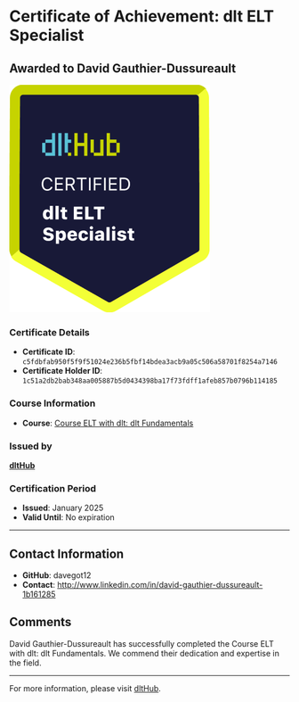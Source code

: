 
# Certificate of Achievement: dlt ELT Specialist

## Awarded to **David Gauthier-Dussureault**

![Course Image](../badges/dlt_ELT_specialist.png)

### Certificate Details
- **Certificate ID**: `c5fdbfab950f5f9f51024e236b5fbf14bdea3acb9a05c506a58701f8254a7146`
- **Certificate Holder ID**: `1c51a2db2bab348aa005887b5d0434398ba17f73fdff1afeb857b0796b114185`

### Course Information
- **Course**: [Course ELT with dlt: dlt Fundamentals](https://github.com/dlt-hub/dlthub-education/tree/main/courses/dlt_fundamentals_dec_2024)

### Issued by
[**dltHub**](https://dlthub.com/) 

### Certification Period
- **Issued**: January 2025
- **Valid Until**: No expiration

---

## Contact Information
- **GitHub**: davegot12
- **Contact**: http://www.linkedin.com/in/david-gauthier-dussureault-1b161285

## Comments
David Gauthier-Dussureault has successfully completed the Course ELT with dlt: dlt Fundamentals. We commend their dedication and expertise in the field.

---

For more information, please visit [dltHub](https://dlthub.com/).
    